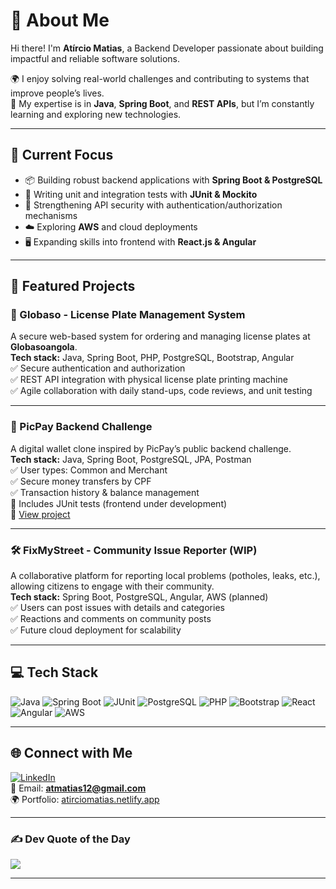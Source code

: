 # 💫 About Me  

Hi there! I'm **Atírcio Matias**, a Backend Developer passionate about building impactful and reliable software solutions.  

🌍 I enjoy solving real-world challenges and contributing to systems that improve people’s lives.  
🔧 My expertise is in **Java**, **Spring Boot**, and **REST APIs**, but I’m constantly learning and exploring new technologies.  

---

## 🚀 Current Focus  

- 📦 Building robust backend applications with **Spring Boot & PostgreSQL**  
- 🧪 Writing unit and integration tests with **JUnit & Mockito**  
- 🔐 Strengthening API security with authentication/authorization mechanisms  
- ☁️ Exploring **AWS** and cloud deployments  
- 🖥️ Expanding skills into frontend with **React.js & Angular**  

---

## 📂 Featured Projects  

### 🔧 Globaso - License Plate Management System  
A secure web-based system for ordering and managing license plates at **Globasoangola**.  
**Tech stack:** Java, Spring Boot, PHP, PostgreSQL, Bootstrap, Angular  
✅ Secure authentication and authorization  
✅ REST API integration with physical license plate printing machine  
✅ Agile collaboration with daily stand-ups, code reviews, and unit testing  

---

### 💸 PicPay Backend Challenge  
A digital wallet clone inspired by PicPay’s public backend challenge.  
**Tech stack:** Java, Spring Boot, PostgreSQL, JPA, Postman  
✅ User types: Common and Merchant  
✅ Secure money transfers by CPF  
✅ Transaction history & balance management  
🧪 Includes JUnit tests (frontend under development)  
🔗 [View project](https://github.com/atircio/picpay-challenge)  

---

### 🛠️ FixMyStreet - Community Issue Reporter (WIP)  
A collaborative platform for reporting local problems (potholes, leaks, etc.), allowing citizens to engage with their community.  
**Tech stack:** Spring Boot, PostgreSQL, Angular, AWS (planned)  
✅ Users can post issues with details and categories  
✅ Reactions and comments on community posts  
✅ Future cloud deployment for scalability  

---

## 💻 Tech Stack  

![Java](https://img.shields.io/badge/java-%23ED8B00.svg?style=for-the-badge&logo=openjdk&logoColor=white)
![Spring Boot](https://img.shields.io/badge/springboot-%236DB33F.svg?style=for-the-badge&logo=springboot&logoColor=white)
![JUnit](https://img.shields.io/badge/junit-%23FFA500.svg?style=for-the-badge&logo=junit5&logoColor=white)
![PostgreSQL](https://img.shields.io/badge/postgresql-%23316192.svg?style=for-the-badge&logo=postgresql&logoColor=white)
![PHP](https://img.shields.io/badge/php-%23777BB4.svg?style=for-the-badge&logo=php&logoColor=white)
![Bootstrap](https://img.shields.io/badge/bootstrap-%23563D7C.svg?style=for-the-badge&logo=bootstrap&logoColor=white)
![React](https://img.shields.io/badge/react-%2361DAFB.svg?style=for-the-badge&logo=react&logoColor=black)
![Angular](https://img.shields.io/badge/angular-%23DD0031.svg?style=for-the-badge&logo=angular&logoColor=white)
![AWS](https://img.shields.io/badge/aws-%23FF9900.svg?style=for-the-badge&logo=amazonaws&logoColor=white)

---

## 🌐 Connect with Me  

[![LinkedIn](https://img.shields.io/badge/LinkedIn-%230077B5.svg?logo=linkedin&logoColor=white)](https://linkedin.com/in/atirciomatias)  
📧 Email: **atmatias12@gmail.com**  
🌍 Portfolio: [atirciomatias.netlify.app](https://atirciomatias.netlify.app/)  


---

### ✍️ Dev Quote of the Day  

![](https://quotes-github-readme.vercel.app/api?type=horizontal&theme=gruvbox)  

---

<!-- Profile generated with ❤️ by ChatGPT & GPRM (https://gprm.itsvg.in) -->
